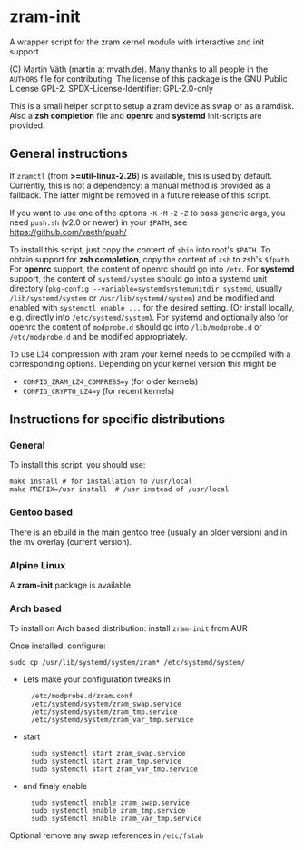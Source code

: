 # zram-init

A wrapper script for the zram kernel module with interactive and init support

(C) Martin Väth (martin at mvath.de).
Many thanks to all people in the `AUTHORS` file for contributing.
The license of this package is the GNU Public License GPL-2.
SPDX-License-Identifier: GPL-2.0-only

This is a small helper script to setup a zram device as swap or as a ramdisk.
Also a __zsh completion__ file and __openrc__ and __systemd__ init-scripts
are provided.

## General instructions

If `zramctl` (from __>=util-linux-2.26__) is available,
this is used by default.
Currently, this is not a dependency: a manual method is provided as a fallback.
The latter might be removed in a future release of this script.

If you want to use one of the options `-K` `-M` `-2` `-Z` to pass generic args,
you need `push.sh` (v2.0 or newer) in your `$PATH`, see
https://github.com/vaeth/push/

To install this script, just copy the content of `sbin` into root's `$PATH`.
To obtain support for __zsh completion__, copy the content of `zsh` to
zsh's `$fpath`.
For __openrc__ support, the content of openrc should go into `/etc`.
For __systemd__ support, the content of `systemd/system` should go into a
systemd unit directory (`pkg-config --variable=systemdsystemunitdir systemd`,
usually `/lib/systemd/system` or `/usr/lib/systemd/system`) and be modified
and enabled with `systemctl enable ...` for the desired setting.
(Or install locally, e.g. directly into `/etc/systemd/system`).
For systemd and optionally also for openrc the content of `modprobe.d`
should go into `/lib/modprobe.d` or `/etc/modprobe.d` and be modified
appropriately.

To use `LZ4` compression with zram your kernel needs to be compiled with
a corresponding options. Depending on your kernel version this might be

- `CONFIG_ZRAM_LZ4_COMPRESS=y` (for older kernels)
- `CONFIG_CRYPTO_LZ4=y` (for recent kernels)

## Instructions for specific distributions

### General

To install this script, you should use:

```
make install # for installation to /usr/local
make PREFIX=/usr install  # /usr instead of /usr/local
```

### Gentoo based

There is an ebuild in the main gentoo tree (usually an older version)
and in the mv overlay (current version).

### Alpine Linux

A __zram-init__ package is available.

### Arch based

To install on Arch based distribution: install `zram-init` from AUR

Once installed, configure:
```
sudo cp /usr/lib/systemd/system/zram* /etc/systemd/system/
```

- Lets make your configuration tweaks in
  ```
    /etc/modprobe.d/zram.conf
    /etc/systemd/system/zram_swap.service
    /etc/systemd/system/zram_tmp.service
    /etc/systemd/system/zram_var_tmp.service
  ```

- start
  ```
    sudo systemctl start zram_swap.service
    sudo systemctl start zram_tmp.service
    sudo systemctl start zram_var_tmp.service
  ```

- and finaly enable
  ```
    sudo systemctl enable zram_swap.service
    sudo systemctl enable zram_tmp.service
    sudo systemctl enable zram_var_tmp.service
  ```

Optional remove any swap references in `/etc/fstab`
